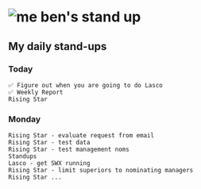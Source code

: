 # ![me](https://avatars2.githubusercontent.com/u/5232044?s=50&v=4) ben's stand up

## My daily stand-ups
 
### Today
 
    ✅ Figure out when you are going to do Lasco
    ✅ Weekly Report
    Rising Star

### Monday

    Rising Star - evaluate request from email
    Rising Star - test data
    Rising Star - test management noms
    Standups
    Lasco - get SWX running
    Rising Star - limit superiors to nominating managers
    Rising Star ...
